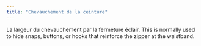```yaml
---
title: "Chevauchement de la ceinture"
---
```


La largeur du chevauchement par la fermeture éclair. This is normally used to hide snaps, buttons, or hooks that reinforce the zipper at the waistband.




